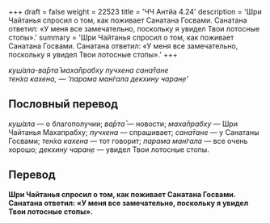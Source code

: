 +++
draft = false
weight = 22523
title = 'ЧЧ Антйа 4.24'
description = 'Шри Чайтанья спросил о том, как поживает Санатана Госвами. Санатана ответил: «У меня все замечательно, поскольку я увидел Твои лотосные стопы».'
summary = 'Шри Чайтанья спросил о том, как поживает Санатана Госвами. Санатана ответил: «У меня все замечательно, поскольку я увидел Твои лотосные стопы».'
+++

_куш́ала-ва̄рта̄ маха̄прабху пучхена сана̄тане  
тен̇ха кахена, — ‘парама ман̇гала декхину чаран̣е’_

## Пословный перевод

_куш́ала_ — о благополучии; _ва̄рта̄_ — новости; _маха̄прабху_ — Шри Чайтанья Махапрабху; _пучхена_ — спрашивает; _сана̄тане_ — у Санатаны Госвами; _тен̇ха_ _кахена_ — тот говорит; _парама_ _ман̇гала_ — все очень хорошо; _декхину_ _чаран̣е_ — увидел Твои лотосные стопы.

## Перевод

**Шри Чайтанья спросил о том, как поживает Санатана Госвами. Санатана ответил: «У меня все замечательно, поскольку я увидел Твои лотосные стопы».**
